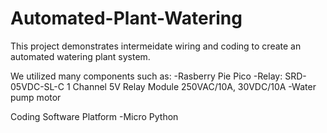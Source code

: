 # Automated-Plant-Watering
This project demonstrates intermeidate wiring and coding to create an automated watering plant system.

We utilized many components such as:
-Rasberry Pie Pico
-Relay:  SRD-05VDC-SL-C 1 Channel 5V Relay Module 250VAC/10A, 30VDC/10A
-Water pump motor

Coding Software Platform
-Micro Python

